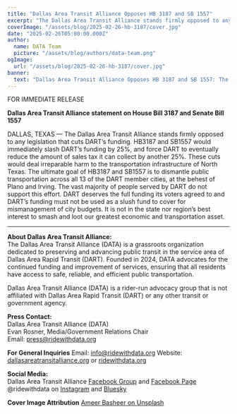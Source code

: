 ```yaml
---
title: "Dallas Area Transit Alliance Opposes HB 3187 and SB 1557"
excerpt: "The Dallas Area Transit Alliance stands firmly opposed to any legislation that cuts DART’s funding."
coverImage: "/assets/blog/2025-02-26-hb-3187/cover.jpg"
date: "2025-02-26T05:00:00.000Z"
author:
  name: DATA Team
  picture: "/assets/blog/authors/data-team.png"
ogImage:
  url: "/assets/blog/2025-02-26-hb-3187/cover.jpg"
banner: 
  text: "Dallas Area Transit Alliance Opposes HB 3187 and SB 1557: The Dallas Area Transit Alliance stands firmly opposed to any legislation that cuts DART’s funding"
---
```


FOR IMMEDIATE RELEASE

**Dallas Area Transit Alliance statement on House Bill 3187 and Senate Bill 1557**  

DALLAS, TEXAS — The Dallas Area Transit Alliance stands firmly opposed to any legislation that cuts DART’s funding. HB3187 and SB1557 would immediately slash DART’s funding by 25%, and force DART to eventually reduce the amount of sales tax it can collect by another 25%. These cuts would deal irreparable harm to the transportation infrastructure of North Texas. The ultimate goal of HB3187 and SB1557 is to dismantle public transportation across all 13 of the DART member cities, at the behest of Plano and Irving. The vast majority of people served by DART do not support this effort. DART deserves the full funding its voters agreed to and DART’s funding must not be used as a slush fund to cover for mismanagement of city budgets. It is not in the state nor region’s best interest to smash and loot our greatest economic and transportation asset.

---

**About Dallas Area Transit Alliance:**  
The Dallas Area Transit Alliance (DATA) is a grassroots organization dedicated to preserving and advancing public transit in the service area of Dallas Area Rapid Transit (DART). Founded in 2024, DATA advocates for the continued funding and improvement of services, ensuring that all residents have access to safe, reliable, and efficient public transportation.  

Dallas Area Transit Alliance (DATA) is a rider-run advocacy group that is not affiliated with Dallas Area Rapid Transit (DART) or any other transit or government agency.  

**Press Contact:**  
Dallas Area Transit Alliance (DATA)  
Evan Rosner, Media/Government Relations Chair    
Email: [press@ridewithdata.org](mailto:press@ridewithdata.org)  

**For General Inquiries**
Email: [info@ridewithdata.org](mailto:info@ridewithdata.org)
Website: [dallasareatransitalliance.org](https://dallasareatransitalliance.org) or [ridewithdata.org](https://ridewithdata.org)  

**Social Media:**  
Dallas Area Transit Alliance [Facebook Group](https://www.facebook.com/groups/7092451177524504) and [Facebook Page](https://www.facebook.com/profile.php?id=61563559341185)  
@ridewithdata on [Instagram](https://instagram.com/ridewithdata) and [Bluesky](https://bsky.app/profile/ridewithdata.org)  

**Cover Image Attribution**
[Ameer Basheer on Unsplash](https://unsplash.com/photos/the-ceiling-of-a-building-with-a-circular-light-XxTNga90djU)  


